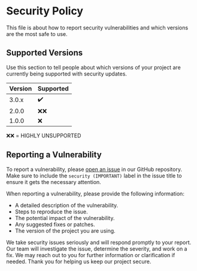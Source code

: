 # Security Policy

This file is about how to report security vulnerabilities and which versions are the most safe to use.

## Supported Versions

Use this section to tell people about which versions of your project are
currently being supported with security updates.

| Version | Supported          |
| ------- | ------------------ |
| 3.0.x   | ✔️                 |
| 2.0.0   | ❌❌              |
| 1.0.0   | ❌                 |

❌❌ = HIGHLY UNSUPPORTED

## Reporting a Vulnerability

To report a vulnerability, please [open an issue](https://github.com/realyoterry/vidclip/issues) in our GitHub repository. Make sure to include the `security (IMPORTANT)` label in the issue title to ensure it gets the necessary attention. 

When reporting a vulnerability, please provide the following information:
- A detailed description of the vulnerability.
- Steps to reproduce the issue.
- The potential impact of the vulnerability.
- Any suggested fixes or patches.
- The version of the project you are using.

We take security issues seriously and will respond promptly to your report. Our team will investigate the issue, determine the severity, and work on a fix. We may reach out to you for further information or clarification if needed. Thank you for helping us keep our project secure.
